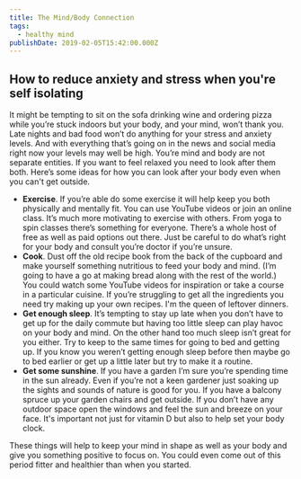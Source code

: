 ```yaml
---
title: The Mind/Body Connection
tags:
  - healthy mind
publishDate: 2019-02-05T15:42:00.000Z
---
```

## How to reduce anxiety and stress when you're self isolating

It might be tempting to sit on the sofa drinking wine and ordering pizza while you’re stuck indoors but your body, and your mind, won’t thank you.  Late nights and bad food won’t do anything for your stress and anxiety levels. And with everything that’s going on in the news and social media right now your levels may well be high. You’re mind and body are not separate entities. If you want to feel relaxed you need to look after them both. Here’s some ideas for how you can look after your body even when you can't get outside.

* **Exercise**. If you’re able do some exercise it will help keep you both physically and mentally fit. You can use YouTube videos or join an online class. It’s much more motivating to exercise with others. From yoga to spin classes there’s something for everyone. There’s a whole host of free as well as paid options out there. Just be careful to do what’s right for your body and consult you’re doctor if you’re unsure.
* **Cook**. Dust off the old recipe book from the back of the cupboard and make yourself something nutritious to feed your body and mind.  (I’m going to have a go at making bread along with the rest of the world.) You could watch some YouTube videos for inspiration or take a course in a particular cuisine. If you’re struggling to get all the ingredients you need try making up your own recipes. I'm the queen of leftover dinners.
* **Get enough sleep**. It’s tempting to stay up late when you don’t have to get up for the daily commute but having too little sleep can play havoc on your body and mind. On the other hand too much sleep isn’t great for you either. Try to keep to the same times for going to bed and getting up. If you know you weren’t getting enough sleep before then maybe go to bed earlier or get up a little later but try to make it a routine.
* **Get some sunshine**. If you have a garden I’m sure you’re spending time in the sun already. Even if you’re not a keen gardener just soaking up the sights and sounds of nature is good for you. If you have a balcony spruce up your garden chairs and get outside. If you don’t have any outdoor space open the windows and feel the sun and breeze on your face. It's important not just for vitamin D but also to help set your body clock.

These things will help to keep your mind in shape as well as your body and give you something positive to focus on. You could even come out of this period fitter and healthier than when you started.